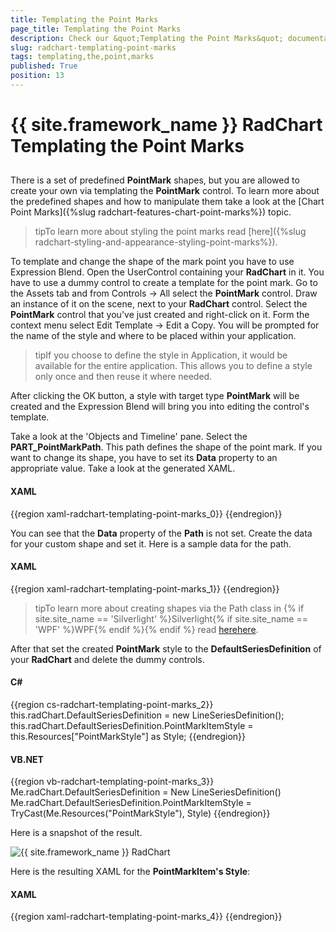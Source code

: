 ```yaml
---
title: Templating the Point Marks
page_title: Templating the Point Marks
description: Check our &quot;Templating the Point Marks&quot; documentation article for the RadChart {{ site.framework_name }} control.
slug: radchart-templating-point-marks
tags: templating,the,point,marks
published: True
position: 13
---
```


# {{ site.framework_name }} RadChart Templating the Point Marks



## 

There is a set of predefined __PointMark__ shapes, but you are allowed to create your own via templating the __PointMark__ control. To learn more about the predefined shapes and how to manipulate them take a look at the [Chart Point Marks]({%slug radchart-features-chart-point-marks%}) topic.

>tipTo learn more about styling the point marks read [here]({%slug radchart-styling-and-appearance-styling-point-marks%}).

To template and change the shape of the mark point you have to use Expression Blend. Open the UserControl containing your __RadChart__ in it. You have to use a dummy control to create a template for the point mark. Go to the Assets tab and from Controls -> All select the __PointMark__ control. Draw an instance of it on the scene, next to your __RadChart__ control. Select the __PointMark__ control that you've just created and right-click on it. Form the context menu select Edit Template -> Edit a Copy. You will be prompted for the name of the style and where to be placed within your application.

>tipIf you choose to define the style in Application, it would be available for the entire application. This allows you to define a style only once and then reuse it where needed.

After clicking the OK button, a style with target type __PointMark__ will be created and the Expression Blend will bring you into editing the control's template.

Take a look at the 'Objects and Timeline' pane. Select the __PART_PointMarkPath__. This path defines the shape of the point mark. If you want to change its shape, you have to set its __Data__ property to an appropriate value. Take a look at the generated XAML.

#### __XAML__

{{region xaml-radchart-templating-point-marks_0}}
	<Style x:Key="PointMarkStyle" TargetType="telerik:PointMark">
	    <Setter Property="Size" Value="10" />
	    <Setter Property="Template">
	        <Setter.Value>
	            <ControlTemplate TargetType="telerik:PointMark">
	                <Canvas>
	                    <Path x:Name="PART_PointMarkPath"
	                          Canvas.Left="{TemplateBinding PointMarkCanvasLeft}"
	                          Canvas.Top="{TemplateBinding PointMarkCanvasTop}"
	                          Width="{TemplateBinding Size}"
	                          Height="{TemplateBinding Size}"
	                          Stretch="Fill"
	                          Style="{TemplateBinding ShapeStyle}" />
	                </Canvas>
	            </ControlTemplate>
	        </Setter.Value>
	    </Setter>
	</Style>
{{endregion}}



You can see that the __Data__ property of the __Path__ is not set. Create the data for your custom shape and set it. Here is a sample data for the path.

#### __XAML__

{{region xaml-radchart-templating-point-marks_1}}
	<Path x:Name="PART_PointMarkPath"
	      Canvas.Left="{TemplateBinding PointMarkCanvasLeft}"
	      Canvas.Top="{TemplateBinding PointMarkCanvasTop}"
	      Width="{TemplateBinding Size}"
	      Height="{TemplateBinding Size}"
	      Data="F1 M 6.5,3.5 L 3.5,0.5 0.5,3.5 3.5,6.5 0.5,9.5 3.5,12.5 6.5,9.5 9.5,12.5 12.5,9.5 9.5,6.5 12.5,3.5 9.5,0.5 6.5,3.5 Z"
	      Stretch="Fill"
	      Style="{TemplateBinding ShapeStyle}" />
{{endregion}}



>tipTo learn more about creating shapes via the Path class in {% if site.site_name == 'Silverlight' %}Silverlight{% if site.site_name == 'WPF' %}WPF{% endif %}{% endif %} read [here](http://msdn.microsoft.com/en-us/library/cc189041%28VS.95%29.aspx)[here](http://msdn.microsoft.com/en-us/library/ms752293.aspx).

After that set the created __PointMark__ style to the __DefaultSeriesDefinition__ of your __RadChart__ and delete the dummy controls.

#### __C#__

{{region cs-radchart-templating-point-marks_2}}
	this.radChart.DefaultSeriesDefinition = new LineSeriesDefinition();
	this.radChart.DefaultSeriesDefinition.PointMarkItemStyle = this.Resources["PointMarkStyle"] as Style;
{{endregion}}



#### __VB.NET__

{{region vb-radchart-templating-point-marks_3}}
	Me.radChart.DefaultSeriesDefinition = New LineSeriesDefinition()
	Me.radChart.DefaultSeriesDefinition.PointMarkItemStyle = TryCast(Me.Resources("PointMarkStyle"), Style)
{{endregion}}



Here is a snapshot of the result.

![{{ site.framework_name }} RadChart  ](images/RadChart_TemplatingPointMarks_06.png)

Here is the resulting XAML for the __PointMarkItem's Style__:

#### __XAML__

{{region xaml-radchart-templating-point-marks_4}}
	<Style x:Key="PointMarkStyle" TargetType="telerik:PointMark">
	    <Setter Property="Size" Value="10" />
	    <Setter Property="Template">
	        <Setter.Value>
	            <ControlTemplate TargetType="telerik:PointMark">
	                <Canvas>
	                    <Path x:Name="PART_PointMarkPath"
	                          Canvas.Left="{TemplateBinding PointMarkCanvasLeft}"
	                          Canvas.Top="{TemplateBinding PointMarkCanvasTop}"
	                          Width="{TemplateBinding Size}"
	                          Height="{TemplateBinding Size}"
	                          Data="F1 M 6.5,3.5 L 3.5,0.5 0.5,3.5 3.5,6.5 0.5,9.5 3.5,12.5 6.5,9.5 9.5,12.5 12.5,9.5 9.5,6.5 12.5,3.5 9.5,0.5 6.5,3.5 Z"
	                          Stretch="Fill"
	                          Style="{TemplateBinding ShapeStyle}" />
	                </Canvas>
	            </ControlTemplate>
	        </Setter.Value>
	    </Setter>
	</Style>
{{endregion}}